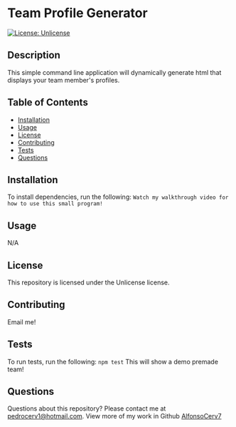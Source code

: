 # Team Profile Generator
[![License: Unlicense](https://img.shields.io/badge/license-Unlicense-blue.svg)](http://unlicense.org/)
## Description
This simple command line application will dynamically generate html that displays your team member's profiles.
## Table of Contents
* [Installation](#installation)
* [Usage](#usage)
* [License](#license)
* [Contributing](#contributing)
* [Tests](#tests)
* [Questions](#questions)
## Installation
To install dependencies, run the following:
`
Watch my walkthrough video for how to use this small program! 
`
## Usage
N/A
## License
This repository is licensed under the Unlicense license.
## Contributing
Email me! 
## Tests
To run tests, run the following:
`
npm test
` This will show a demo premade team! 
## Questions
Questions about this repository? Please contact me at [pedrocerv1@hotmail.com](mailto:pedrocerv1@hotmail.com). View more of my work in Github [AlfonsoCerv7](https://github.com/AlfonsoCerv7) 
